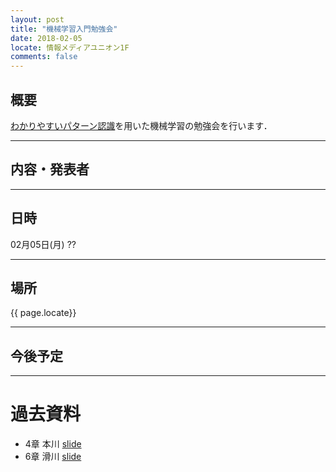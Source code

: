 ```yaml
---
layout: post
title: "機械学習入門勉強会"
date: 2018-02-05
locate: 情報メディアユニオン1F
comments: false
---
```


## 概要

[わかりやすいパターン認識](https://www.amazon.co.jp/dp/4274131491)を用いた機械学習の勉強会を行います．

---

## 内容・発表者


---

## 日時

02月05日(月) ??

---

## 場所

{{ page.locate}}

---

## 今後予定


---

# 過去資料

- 4章 本川 [slide](https://www.slideshare.net/MotokawaTetsuya/4-86154144)
- 6章 滑川 [slide](https://speakerdeck.com/shizuma5/wakariyasuipatanren-shi-di-6zhang-sec4-5)
